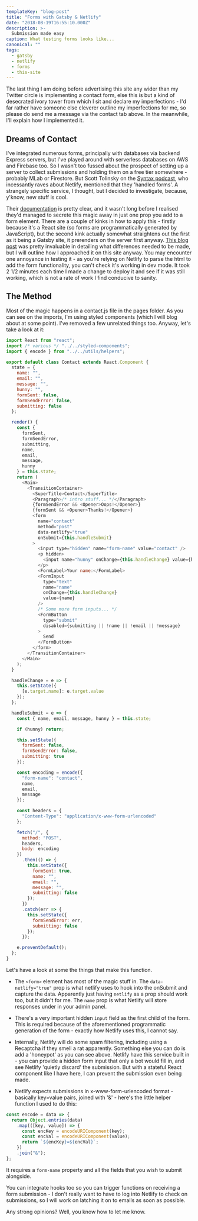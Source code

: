 ```yaml
---
templateKey: "blog-post"
title: "Forms with Gatsby & Netlify"
date: "2018-08-19T16:55:10.000Z"
description: >-
  Submission made easy
caption: What testing forms looks like...
canonical: ""
tags:
  - gatsby
  - netlify
  - forms
  - this-site
---
```


The last thing I am doing before advertising this site any wider than my Twitter circle is implementing a contact form, else this is but a kind of desecrated ivory tower from which I sit and declare my imperfections - I'd far rather have someone else cleverer outline my imperfections for me, so please do send me a message via the contact tab above. In the meanwhile, I'll explain how I implemented it.

## Dreams of Contact

I've integrated numerous forms, principally with databases via backend Express servers, but I've played around with serverless databases on AWS and Firebase too. So I wasn't too fussed about the prospect of setting up a server to collect submissions and holding them on a free tier somewhere - probably MLab or Firestore. But Scott Tolinsky on the [Syntax podcast](https://syntax.fm/), who incessantly raves about Netlify, mentioned that they 'handled forms'. A strangely specific service, I thought, but I decided to investigate, because, y'know, new stuff is cool.

Their [documentation](https://www.netlify.com/docs/form-handling/) is pretty clear, and it wasn't long before I realised they'd managed to secrete this magic away in just one prop you add to a form element. There are a couple of kinks in how to apply this - firstly because it's a React site (so forms are programmatically generated by JavaScript), but the second kink actually somewhat straightens out the first as it being a Gatsby site, it prerenders on the server first anyway. [This blog post](https://www.netlify.com/blog/2017/07/20/how-to-integrate-netlifys-form-handling-in-a-react-app/) was pretty invaluable in detailing what differences needed to be made, but I will outline how I approached it on this site anyway. You may encounter one annoyance in testing it - as you're relying on Netlify to parse the html to add the form functionality, you can't check it's working in dev mode. It took 2 1/2 minutes each time I made a change to deploy it and see if it was still working, which is not a rate of work I find conducive to sanity.

## The Method

Most of the magic happens in a contact.js file in the pages folder. As you can see on the imports, I'm using styled components (which I will blog about at some point). I've removed a few unrelated things too. Anyway, let's take a look at it:

```js
import React from "react";
import /* various */ "../../styled-components";
import { encode } from "../../utils/helpers";

export default class Contact extends React.Component {
  state = {
    name: "",
    email: "",
    message: "",
    hunny: "",
    formSent: false,
    formSendError: false,
    submitting: false
  };

  render() {
    const {
      formSent,
      formSendError,
      submitting,
      name,
      email,
      message,
      hunny
    } = this.state;
    return (
      <Main>
        <TransitionContainer>
          <SuperTitle>Contact</SuperTitle>
          <Paragraph>/* intro stuff... */</Paragraph>
          {formSendError && <Opener>Oops!</Opener>}
          {formSent && <Opener>Thanks!</Opener>}
          <form
            name="contact"
            method="post"
            data-netlify="true"
            onSubmit={this.handleSubmit}
          >
            <input type="hidden" name="form-name" value="contact" />
            <p hidden>
              <input name="hunny" onChange={this.handleChange} value={hunny} />
            </p>
            <FormLabel>Your name:</FormLabel>
            <FormInput
              type="text"
              name="name"
              onChange={this.handleChange}
              value={name}
            />
            /* Some more form inputs... */
            <FormButton
              type="submit"
              disabled={submitting || !name || !email || !message}
            >
              Send
            </FormButton>
          </form>
        </TransitionContainer>
      </Main>
    );
  }

  handleChange = e => {
    this.setState({
      [e.target.name]: e.target.value
    });
  };

  handleSubmit = e => {
    const { name, email, message, hunny } = this.state;

    if (hunny) return;

    this.setState({
      formSent: false,
      formSendError: false,
      submitting: true
    });

    const encoding = encode({
      "form-name": "contact",
      name,
      email,
      message
    });

    const headers = {
      "Content-Type": "application/x-www-form-urlencoded"
    };

    fetch("/", {
      method: "POST",
      headers,
      body: encoding
    })
      .then(() => {
        this.setState({
          formSent: true,
          name: "",
          email: "",
          message: "",
          submitting: false
        });
      })
      .catch(err => {
        this.setState({
          formSendError: err,
          submitting: false
        });
      });

    e.preventDefault();
  };
}
```

Let's have a look at some the things that make this function.

- The `<form>` element has most of the magic stuff in. The `data-netlify="true"` prop is what netlify uses to hook into the onSubmit and capture the data. Apparently just having `netlify` as a prop should work too, but it didn't for me. The `name` prop is what Netlify will store responses under in your admin panel.

- There's a very important hidden `input` field as the first child of the form. This is required because of the aforementioned programmatic generation of the form - exactly how Netlify uses this, I cannot say.

- Internally, Netlify will do some spam filtering, including using a Recaptcha if they smell a rat apparently. Something else you can do is add a 'honeypot' as you can see above. Netlify have this service built in - you can provide a hidden form input that only a bot would fill in, and see Netlify 'quietly discard' the submission. But with a stateful React component like I have here, I can prevent the submission even being made.

- Netlify expects submissions in x-www-form-urlencoded format - basically key=value pairs, joined with '&' - here's the little helper function I used to do this:

```js
const encode = data => {
  return Object.entries(data)
    .map(([key, value]) => {
      const encKey = encodeURIComponent(key);
      const encVal = encodeURIComponent(value);
      return `${encKey}=${encVal}`;
    })
    .join("&");
};
```

It requires a `form-name` property and all the fields that you wish to submit alongside.

You can integrate hooks too so you can trigger functions on receiving a form submission - I don't really want to have to log into Netlify to check on submissions, so I will work on latching it on to emails as soon as possible.

Any strong opinions? Well, you know how to let me know.
